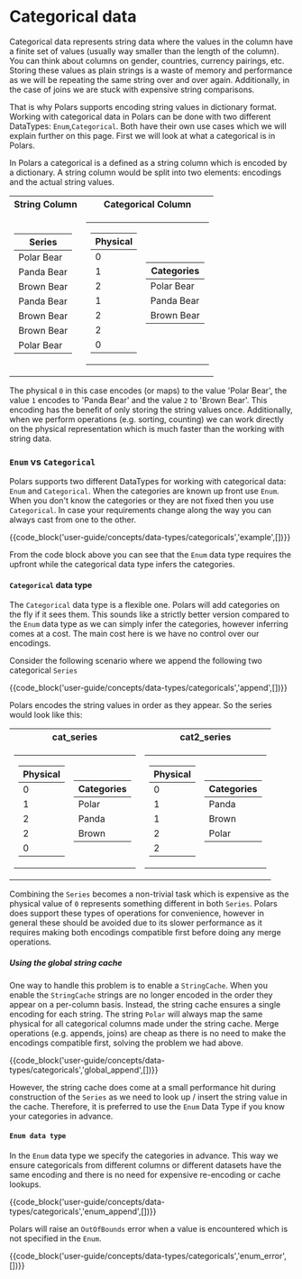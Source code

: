 # Categorical data

Categorical data represents string data where the values in the column have a finite set of values (usually way smaller than the length of the column). You can think about columns on gender, countries, currency pairings, etc. Storing these values as plain strings is a waste of memory and performance as we will be repeating the same string over and over again. Additionally, in the case of joins we are stuck with expensive string comparisons.

That is why Polars supports encoding string values in dictionary format. Working with categorical data in Polars can be done with two different DataTypes: `Enum`,`Categorical`. Both have their own use cases which we will explain further on this page.
First we will look at what a categorical is in Polars.

In Polars a categorical is a defined as a string column which is encoded by a dictionary. A string column would be split into two elements: encodings and the actual string values.

<table>
<tr><th>String Column </th><th>Categorical Column</th></tr>
<tr><td>
<table>
    <thead>
        <tr>
            <th>Series</th>
        </tr>
    </thead>
    <tbody>
        <tr>
            <td>Polar Bear</td>
        </tr>
        <tr>
            <td>Panda Bear</td>
        </tr>
        <tr>
            <td>Brown Bear</td>
        </tr>
        <tr>
            <td>Panda Bear</td>
        </tr>
        <tr>
            <td>Brown Bear</td>
        </tr>
        <tr>
            <td>Brown Bear</td>
        </tr>
        <tr>
            <td>Polar Bear</td>
        </tr>
    </tbody>
</table>
</td>
<td>
<table>
<tr>
<td>

<table>
    <thead>
        <tr>
            <th>Physical</th>
        </tr>
    </thead>
    <tbody>
        <tr>
            <td>0</td>
        </tr>
        <tr>
            <td>1</td>
        </tr>
        <tr>
            <td>2</td>
        </tr>
        <tr>
            <td>1</td>
        </tr>
        <tr>
            <td>2</td>
        </tr>
        <tr>
            <td>2</td>
        </tr>
        <tr>
            <td>0</td>
        </tr>
    </tbody>
</table>

</td>
<td>
<table>
    <thead>
        <tr>
            <th>Categories</th>
        </tr>
    </thead>
    <tbody>
        <tr>
            <td>Polar Bear</td>
        </tr>
        <tr>
            <td>Panda Bear</td>
        </tr>
        <tr>
            <td>Brown Bear</td>
        </tr>
    </tbody>
</table>
</td>
</tr>
</table>
</td>
</tr>
</table>

The physical `0` in this case encodes (or maps) to the value 'Polar Bear', the value `1` encodes to 'Panda Bear' and the value `2` to 'Brown Bear'. This encoding has the benefit of only storing the string values once. Additionally, when we perform operations (e.g. sorting, counting) we can work directly on the physical representation which is much faster than the working with string data.

### `Enum` vs `Categorical`

Polars supports two different DataTypes for working with categorical data: `Enum` and `Categorical`. When the categories are known up front use `Enum`. When you don't know the categories or they are not fixed then you use `Categorical`. In case your requirements change along the way you can always cast from one to the other.

{{code_block('user-guide/concepts/data-types/categoricals','example',[])}}

From the code block above you can see that the `Enum` data type requires the upfront while the categorical data type infers the categories.

#### `Categorical` data type

The `Categorical` data type is a flexible one. Polars will add categories on the fly if it sees them. This sounds like a strictly better version compared to the `Enum` data type as we can simply infer the categories, however inferring comes at a cost. The main cost here is we have no control over our encodings.

Consider the following scenario where we append the following two categorical `Series`

{{code_block('user-guide/concepts/data-types/categoricals','append',[])}}

Polars encodes the string values in order as they appear. So the series would look like this:

<table>
<tr><th>cat_series </th><th>cat2_series</th></tr>
<tr><td>
<table>
<tr>
<td>
<table>
    <thead>
        <tr>
            <th>Physical</th>
        </tr>
    </thead>
    <tbody>
        <tr>
            <td>0</td>
        </tr>
        <tr>
            <td>1</td>
        </tr>
        <tr>
            <td>2</td>
        </tr>
        <tr>
            <td>2</td>
        </tr>
        <tr>
            <td>0</td>
        </tr>
    </tbody>
</table>

</td>
<td>
<table>
    <thead>
        <tr>
            <th>Categories</th>
        </tr>
    </thead>
    <tbody>
        <tr>
            <td>Polar</td>
        </tr>
        <tr>
            <td>Panda</td>
        </tr>
        <tr>
            <td>Brown</td>
        </tr>
    </tbody>
</table>

</td>
</tr>
</table>
</td>
<td>
<table>
<tr>
<td>
<table>
    <thead>
        <tr>
            <th>Physical</th>
        </tr>
    </thead>
    <tbody>
        <tr>
            <td>0</td>
        </tr>
        <tr>
            <td>1</td>
        </tr>
        <tr>
            <td>1</td>
        </tr>
        <tr>
            <td>2</td>
        </tr>
        <tr>
            <td>2</td>
        </tr>
    </tbody>
</table>

</td>
<td>

<table>
    <thead>
        <tr>
            <th>Categories</th>
        </tr>
    </thead>
    <tbody>
        <tr>
            <td>Panda</td>
        </tr>
        <tr>
            <td>Brown</td>
        </tr>
        <tr>
            <td>Polar</td>
        </tr>
    </tbody>
</table>

</td>
</tr>
</table>
</td>
</tr>
</table>

Combining the `Series` becomes a non-trivial task which is expensive as the physical value of `0` represents something different in both `Series`. Polars does support these types of operations for convenience, however in general these should be avoided due to its slower performance as it requires making both encodings compatible first before doing any merge operations.

##### Using the global string cache

One way to handle this problem is to enable a `StringCache`. When you enable the `StringCache` strings are no longer encoded in the order they appear on a per-column basis. Instead, the string cache ensures a single encoding for each string. The string `Polar` will always map the same physical for all categorical columns made under the string cache.
Merge operations (e.g. appends, joins) are cheap as there is no need to make the encodings compatible first, solving the problem we had above.

{{code_block('user-guide/concepts/data-types/categoricals','global_append',[])}}

However, the string cache does come at a small performance hit during construction of the `Series` as we need to look up / insert the string value in the cache. Therefore, it is preferred to use the `Enum` Data Type if you know your categories in advance.

#### `Enum data type`

In the `Enum` data type we specify the categories in advance. This way we ensure categoricals from different columns or different datasets have the same encoding and there is no need for expensive re-encoding or cache lookups.

{{code_block('user-guide/concepts/data-types/categoricals','enum_append',[])}}

Polars will raise an `OutOfBounds` error when a value is encountered which is not specified in the `Enum`.

{{code_block('user-guide/concepts/data-types/categoricals','enum_error',[])}}
